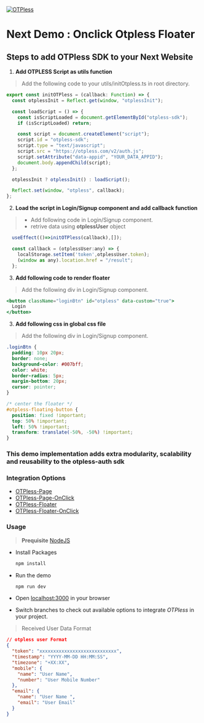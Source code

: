 [![OTPless](https://d1j61bbz9a40n6.cloudfront.net/website/home/v4/logo/white_logo.svg)](https://otpless.com/platforms/react)

# Next Demo : Onclick Otpless Floater

## Steps to add OTPless SDK to your Next Website

1. **Add OTPLESS Script as utils function**

> Add the following code to your utils/initOtpless.ts in root directory.

```JavaScript
export const initOTPless = (callback: Function) => {
  const otplessInit = Reflect.get(window, "otplessInit");

  const loadScript = () => {
    const isScriptLoaded = document.getElementById("otpless-sdk");
    if (isScriptLoaded) return;

    const script = document.createElement("script");
    script.id = "otpless-sdk";
    script.type = "text/javascript";
    script.src = "https://otpless.com/v2/auth.js";
    script.setAttribute("data-appid", "YOUR_DATA_APPID");
    document.body.appendChild(script);
  };

  otplessInit ? otplessInit() : loadScript();

  Reflect.set(window, "otpless", callback);
};


```

2. **Load the script in Login/Signup component and add callback function**

> - Add following code in Login/Signup component.
> - retrive data using **otplessUser** object

```jsx
  useEffect(()=>initOTPless(callback),[]);

  const callback = (otplessUser:any) => {
    localStorage.setItem('token',otplessUser.token);
    (window as any).location.href = "/result";
  };
```

3. **Add following code to render floater**

> Add the following div in Login/Signup component.

```jsx
<button className="loginBtn" id="otpless" data-custom="true">
  Login
</button>
```

3. **Add following css in global css file**

> Add the following div in Login/Signup component.

```css
.loginBtn {
  padding: 10px 20px;
  border: none;
  background-color: #007bff;
  color: white;
  border-radius: 5px;
  margin-bottom: 20px;
  cursor: pointer;
}

/* center the floater */
#otpless-floating-button {
  position: fixed !important;
  top: 50% !important;
  left: 50% !important;
  transform: translate(-50%, -50%) !important;
}
```

### This demo implementation adds extra modularity, scalability and reusability to the otpless-auth sdk

### Integration Options

- [OTPless-Page](https://github.com/sjariN/otpless-next-demo/)
- [OTPless-Page-OnClick](https://github.com/sjariN/otpless-next-demo/tree/on-button-click-login-page)
- [OTPless-Floater](https://github.com/sjariN/otpless-next-demo/tree/widget)
- [OTPless-Floater-OnClick](https://github.com/sjariN/otpless-next-demo/tree/on-button-click-widget)

### Usage

> **Prequisite** [NodeJS](https://nodejs.org/en)

- Install Packages

  ```bash
  npm install
  ```

- Run the demo

  ```bash
  npm run dev
  ```

- Open [localhost:3000](http://localhost:3000) in your browser
- Switch branches to check out available options to integrate _OTPless_ in your project.

> Received User Data Format

```json
// otpless user Format
{
  "token": "xxxxxxxxxxxxxxxxxxxxxxxxxxxx",
  "timestamp": "YYYY-MM-DD HH:MM:SS",
  "timezone": "+XX:XX",
  "mobile": {
    "name": "User Name",
    "number": "User Mobile Number"
  },
  "email": {
    "name": "User Name ",
    "email": "User Email"
  }
}
```
